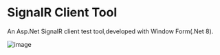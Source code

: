 # SignalR Client Tool
An Asp.Net SignalR client test tool,developed with Window Form(.Net 8).

![image](https://github.com/user-attachments/assets/f3e65131-c5be-43c7-a464-d2a6426bd4e9)
